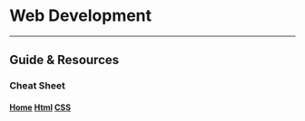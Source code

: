 # Web Development
---------
## Guide & Resources  

### Cheat Sheet

#### [Home](https://driphtyio.github.io/cheatsheet/) [Html](https://driphtyio.github.io/cheatsheet/html.html) [CSS](https://driphtyio.github.io/cheatsheet/css.html)

